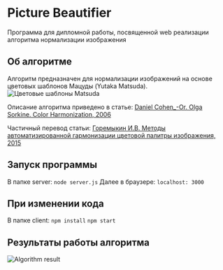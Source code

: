 # Picture Beautifier
Программа для дипломной работы, посвященной web реализации алгоритма нормализации изображения
## Об алгоритме
Алгоритм предназначен для нормализации изображений на основе цветовых шаблонов Мацуды (Yutaka Matsuda).
![Цветовые шаблоны Matsuda](https://picasaweb.google.com/105449008872404933188/6537337339490913121#6537337339836391330 "Matsuda Color Remplates")

Описание алгоритма приведено в статье:
[Daniel Cohen_-Or. Olga Sorkine. Color Harmonization, 2006](https://igl.ethz.ch/projects/color-harmonization/harmonization.pdf)

Частичный перевод статьи:
[Горемыкин И.В. Методы автоматизированной  гармонизации цветовой палитры изображения, 2015](http://www.ubs2015.volsu.ru/programm/709/infotech/%D0%93%D0%BE%D1%80%D0%B5%D0%BC%D1%8B%D0%BA%D0%B8%D0%BD.pdf)

## Запуск программы
В папке server:
`node server.js`
Далее в браузере:
`localhost: 3000`
## При изменении кода
В папке client:
`npm install`
`npm start`

## Результаты работы алгоритма
![](https://picasaweb.google.com/105449008872404933188/6537336954633793777#6537336958999473858 "Algorithm result")